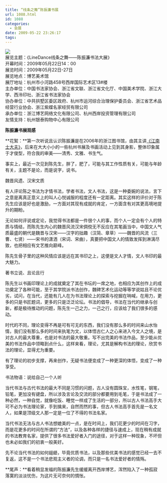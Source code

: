 ```yaml
---
title: “线条之舞”陈振濂书展
url: 1088.html
id: 1088
categories:
  - 会展
date: 2009-05-22 23:26:17
tags:
---
```


![](http://photo.guolaijie.com/rooufer/attachments/month_0906/o2009626232156.jpg)  
展览主题：《LineDance线条之舞——陈振濂书法大展》  
开幕时间：2009年05月22日14：00  
展览时间：2009年05月22日-27日  
展览地点：博艺美术馆  
展厅地址：杭州市小河路458号西岸国际艺术区13#楼  
主办单位：中国书法家协会、浙江省文联、浙江省文化厅、中国美术学院、浙江大学、西泠印社、浙江省书法家协会  
协办单位：中共拱墅区委区政府、杭州市运河综合治理保护委员会、浙江省艺术品经营行业协会、浙江紫蝶名家经贸有限公司  
承办单位：浙江博艺网络文化有限公司、杭州西岸投资管理有限公司  
友情支持：杭州银泰购物中心有限公司  
  

**陈振濂书展观感**

  
**花絮：**第一次听说且认识陈振濂是在2006年的浙江图书馆，由其主讲[《江南士大夫》](http://www.rooufer.cn/?p=109&keyword=%E9%99%88%E6%8C%AF%E6%BF%82)，后来在大大小小的一些杭州书展及书画活动上见到其身影，整体印象属于才俊型，符合我的审美——清秀、文雅、书生气。  
  
事实上，最近一次见到陈先生，胖了，肥了，可能与其工作性质有关，可能与年龄有关，主题不是论，而是说字，说书。  
  
魏晋风遗、汉宋文质  
  
有人评论陈之书法为才情书法，学者书法，文人书法，这是一种委婉的说法，言下之意是离真正意义上的叫人心悦诚服的程度还有一定距离。其实这样的评价对于陈先生应该是好也是激励，一方面对其现有成就的肯定，一方面含有对其更高境地提升的期盼。  
  
无论如何评说或定论，我觉得书法都是一件很个人的事，而个人一定会有个人的特质与情结，而陈先生内心的魏晋风流汉宋倜傥无不反应在其笔画当中，中国文人气质最盛的朝代是魏晋与汉宋——汉字的拙趣（汉简、章草）——魏晋的风流（三曹、七贤）——宋书的潇洒（宋词、宋曲），真要把中国文人的情致发挥到淋漓尽致，也把相应有文艺推向巅峰。  
  
陈先生骨子里的这种风情应该是远在其书印之上，这便是文人才情，文人书印的最大魅力。  
  
著书立说、且论且行  
  
陈先生以书画印理论上的成就奠定了其在书坛的一席之地，也相应为其创作上的成功奠定了各种可能，至于其学院派书法创作，魏碑艺术化运动等等学说姑且不论优劣，试问，在当代，还能有几人在为书法理论上的探索与挖掘在呐喊，在用力，更多的只是书匠题词，更多的只是泛泛论坛。书法的倡导，书法在当代的继承与创新，都是极待推动的问题，陈先生一己之力，一己之行，应该给了我们很多的感动。  
  
时代的不同，理论变得不再是可有可无的东西，我们没有那么多的时间来山水怡情，我们没有那么多的时间来执笔为文，以体悟古仁人之心来进入今文人之境，是对古人的最大尊重，也是对书法的最大敬重。写不出完美的书法作品，至少能从优美的书法作品中领略到点什么，这样来看，理论，尤其是解构书法的理论，欣赏书法的理论，显得尤为重要。  
  
有了理论的初步支撑，再来创作，无疑书法便变成了一种更深的体悟，变成了一种享受。  
  
书法物语：说给自己一个人听  
  
当代书法与古代书法的最大不同是习惯的问题，古人没有圆珠宝，水性笔，钢笔，铅笔，更加没有键盘，所以涉及言论及交流的部分都要用到毛笔，于是书法成了一种必然，一种自觉，就像吃饭、睡觉一样成了生活的一部分，所以古人书法高手大可不必为书法理论家，手到擒来，自然而然的事，但古人书法高手首先是一名文人，如果是顶级文人那一定是一位了不得的书法名家。  
  
当代书法无法与古人书法想媲美的一点，是在时间上，我们花更少的时间在习字，而是花更多的时间在所谓的“方法”，以及各种各样的捷径与速成上，现在稍有成就的书法教育名家，提供了很多书法爱好者入门的途径，对于这样一种现象，不坏但也未必如我们的初衷一般美好。  
  
先不论当代书法的如何龃龉，毕竟优质书法，以及那些优美书法的感觉已经一去不复返，这不是一个书法悲观主义者的论调，而只是一名书法爱好者的情殇。  
  
**尾声：**看着稍显发福的陈振濂先生缓缓离开西岸博艺，浑然陷入了一种孤寂落寞的淡淡忧伤，为这片无可奈何的惆怅。
